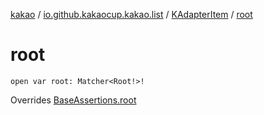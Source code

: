 [kakao](../../index.md) / [io.github.kakaocup.kakao.list](../index.md) / [KAdapterItem](index.md) / [root](./root.md)

# root

`open var root: Matcher<Root!>!`

Overrides [BaseAssertions.root](../../io.github.kakaocup.kakao.common.assertions/-base-assertions/root.md)

